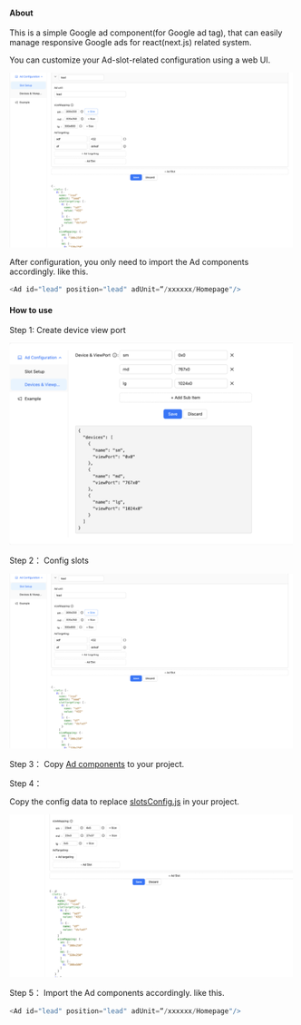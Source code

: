 #### About
This is a simple Google ad component(for Google ad tag), that can easily manage responsive Google ads for react(next.js) related system.

You can customize your Ad-slot-related configuration using a web UI.

<img src="doc/config-slot.png" alt="drawing" width="500"/>

After configuration, you only need to import the Ad components accordingly. like this.
```js
<Ad id="lead" position="lead" adUnit=“/xxxxxx/Homepage"/>
```

#### How to use
Step 1: 
Create device view port

<img src="doc/config-device.png" alt="drawing" width="500"/>

Step 2： 
Config slots

<img src="doc/config-slot.png" alt="drawing" width="500"/>

Step 3：
Copy [Ad components](app%2Fcomponents%2FAd) to your project.

Step 4：

Copy the config data to replace [slotsConfig.js](app%2Fcomponents%2FAd%2FslotsConfig.js) in your project.

<img src="doc/copy-data.png" alt="drawing" width="500"/>

Step 5：
Import the Ad components accordingly. like this.
```js
<Ad id="lead" position="lead" adUnit=“/xxxxxx/Homepage"/>
```